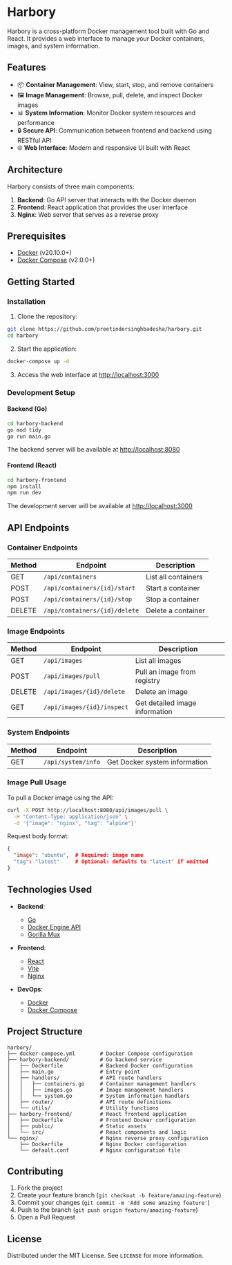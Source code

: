# Harbory

Harbory is a cross-platform Docker management tool built with Go and React. It provides a web interface to manage your Docker containers, images, and system information.

## Features

- 📦 **Container Management**: View, start, stop, and remove containers
- 🖼️ **Image Management**: Browse, pull, delete, and inspect Docker images
- 📊 **System Information**: Monitor Docker system resources and performance
- 🔒 **Secure API**: Communication between frontend and backend using RESTful API
- 🌐 **Web Interface**: Modern and responsive UI built with React

## Architecture

Harbory consists of three main components:

1. **Backend**: Go API server that interacts with the Docker daemon
2. **Frontend**: React application that provides the user interface
3. **Nginx**: Web server that serves as a reverse proxy

## Prerequisites

- [Docker](https://www.docker.com/get-started) (v20.10.0+)
- [Docker Compose](https://docs.docker.com/compose/install/) (v2.0.0+)

## Getting Started

### Installation

1. Clone the repository:

```bash
git clone https://github.com/preetindersinghbadesha/harbory.git
cd harbory
```

2. Start the application:

```bash
docker-compose up -d
```

3. Access the web interface at [http://localhost:3000](http://localhost:3000)

### Development Setup

#### Backend (Go)

```bash
cd harbory-backend
go mod tidy
go run main.go
```

The backend server will be available at [http://localhost:8080](http://localhost:8080)

#### Frontend (React)

```bash
cd harbory-frontend
npm install
npm run dev
```

The development server will be available at [http://localhost:3000](http://localhost:3000)

## API Endpoints

### Container Endpoints

| Method | Endpoint | Description |
|--------|----------|-------------|
| GET    | `/api/containers` | List all containers |
| POST   | `/api/containers/{id}/start` | Start a container |
| POST   | `/api/containers/{id}/stop` | Stop a container |
| DELETE | `/api/containers/{id}/delete` | Delete a container |

### Image Endpoints

| Method | Endpoint | Description |
|--------|----------|-------------|
| GET    | `/api/images` | List all images |
| POST   | `/api/images/pull` | Pull an image from registry |
| DELETE | `/api/images/{id}/delete` | Delete an image |
| GET    | `/api/images/{id}/inspect` | Get detailed image information |

### System Endpoints

| Method | Endpoint | Description |
|--------|----------|-------------|
| GET    | `/api/system/info` | Get Docker system information |

### Image Pull Usage

To pull a Docker image using the API:

```bash
curl -X POST http://localhost:8080/api/images/pull \
  -H "Content-Type: application/json" \
  -d '{"image": "nginx", "tag": "alpine"}'
```

Request body format:
```json
{
  "image": "ubuntu",  # Required: image name
  "tag": "latest"     # Optional: defaults to "latest" if omitted
}
```

## Technologies Used

- **Backend**:
  - [Go](https://golang.org/)
  - [Docker Engine API](https://docs.docker.com/engine/api/)
  - [Gorilla Mux](https://github.com/gorilla/mux)

- **Frontend**:
  - [React](https://reactjs.org/)
  - [Vite](https://vitejs.dev/)
  - [Nginx](https://nginx.org/)

- **DevOps**:
  - [Docker](https://www.docker.com/)
  - [Docker Compose](https://docs.docker.com/compose/)

## Project Structure

```
harbory/
├── docker-compose.yml        # Docker Compose configuration
├── harbory-backend/          # Go backend service
│   ├── Dockerfile            # Backend Docker configuration
│   ├── main.go               # Entry point
│   ├── handlers/             # API route handlers
│   │   ├── containers.go     # Container management handlers
│   │   ├── images.go         # Image management handlers
│   │   └── system.go         # System information handlers
│   ├── router/               # API route definitions
│   └── utils/                # Utility functions
├── harbory-frontend/         # React frontend application
│   ├── Dockerfile            # Frontend Docker configuration
│   ├── public/               # Static assets
│   └── src/                  # React components and logic
└── nginx/                    # Nginx reverse proxy configuration
    ├── Dockerfile            # Nginx Docker configuration
    └── default.conf          # Nginx configuration file
```

## Contributing

1. Fork the project
2. Create your feature branch (`git checkout -b feature/amazing-feature`)
3. Commit your changes (`git commit -m 'Add some amazing feature'`)
4. Push to the branch (`git push origin feature/amazing-feature`)
5. Open a Pull Request

## License

Distributed under the MIT License. See `LICENSE` for more information.
